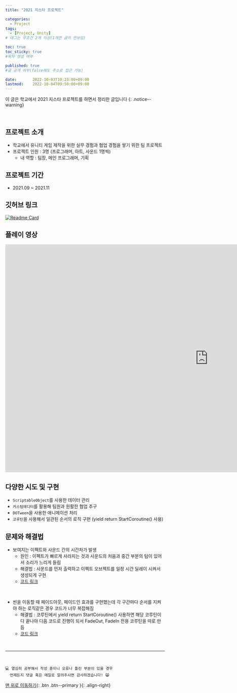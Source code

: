 ```yaml
---
title: "2021 지스타 프로젝트" 

categories:
  - Project
tags:
  - [Project, Unity]
# 태그는 무조건 2개 이상(1개면 글이 안보임)

toc: true
toc_sticky: true
#목차 생성 여부

published: true
#글 공개 여부(false해도 주소로 접근 가능)

date:       2022-10-03T10:23:00+09:00
lastmod:    2022-10-04T09:50:00+09:00
---
```


이 글은 학교에서 2021 지스타 프로젝트를 하면서 정리한 글입니다
{: .notice--warning}

<br>

## 프로젝트 소개

- 학교에서 유니티 게임 제작을 위한 실무 경험과 협업 경험을 쌓기 위한 팀 프로젝트
- 프로젝트 인원 : 3명 (프로그래머, 아트, 사운드 1명씩)
  - 내 역할 : 팀장, 메인 프로그래머, 기획

## 프로젝트 기간

- 2021.09 ~ 2021.11

## 깃허브 링크

[![Readme Card](https://github-readme-stats.vercel.app/api/pin/?username=reoul&repo=Card-Labyrinthos)](https://github.com/reoul/Card-Labyrinthos)

## 플레이 영상

<iframe width="1280" height="720" src="https://www.youtube.com/embed/nGTS4jPmDTU" title="Card Labyrinthos 소개 영상" frameborder="0" allow="accelerometer; autoplay; clipboard-write; encrypted-media; gyroscope; picture-in-picture" allowfullscreen></iframe>

## 다양한 시도 및 구현

- `ScriptableObject`를 사용한 데이터 관리
- `커스텀에디터`를 활용해 팀원과 원활한 협업 추구
- `DOTween`을 사용한 애니메이션 처리
- `코루틴`을 사용해서 일관된 순서의 로직 구현 (yield return StartCoroutine() 사용)

## 문제와 해결법

- 보여지는 이펙트와 사운드 간의 시간차가 발생
  - 원인 : 이펙트가 빠르게 사라지는 것과 사운드의 처음과 중간 부분의 텀이 있어서 소리가 느리게 들림
  - 해결법 : 사운드를 먼저 출력하고 이펙트 오브젝트를 일정 시간 딜레이 시켜서 생성되게 구현
  - [코드 링크](https://github.com/reoul/Card-Labyrinthos/blob/61f79e6eb3b8f8e58f20a8379fe1e383ec641c0e/Assets/Scripts/EffectManager.cs#L52-L69)

<br>

- 씬을 이동할 때 페이드아웃, 페이드인 효과를 구현했는데 각 구간마다 순서를 지켜야 하는 로직같은 경우 코드가 너무 복잡해짐
  - 해결법 : 코루틴에서 yield return StartCoroutine() 사용하면 해당 코루틴이 다 끝나야 다음 코드로 진행이 되서 FadeOut, FadeIn 전용 코루틴을 따로 만듬
  - [코드 링크](https://github.com/reoul/Card-Labyrinthos/blob/6c43be8a97cea4eb40dae6e07303c2bc8e007019/Assets/Scripts/FadeManager.cs#L29-L77)

<br>

***
<br>

    💻 열심히 공부해서 작성 중이니 오류나 틀린 부분이 있을 경우 
      언제든지 댓글 혹은 메일로 알려주시면 감사하겠습니다! 😸

[맨 위로 이동하기](#){: .btn .btn--primary }{: .align-right}
